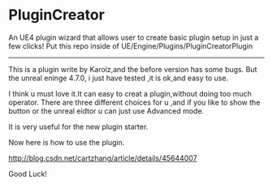 # PluginCreator
An UE4 plugin wizard that allows user to create basic plugin setup in just a few clicks! Put this repo inside of UE/Engine/Plugins/PluginCreatorPlugin

-------------------
This is a plugin write by Karolz,and the before version has  some bugs.
But the unreal eninge 4.7.0, i just have tested ,it is ok,and easy to use.

I think u must love it.It can easy to creat a plugin,without doing too much operator.
There are three different choices for u ,and if you like to show the button or the unreal eidtor u can just use Advanced mode.

It is very useful for the new plugin starter.

Now here is how to use the plugin.

http://blog.csdn.net/cartzhang/article/details/45644007

Good Luck!
